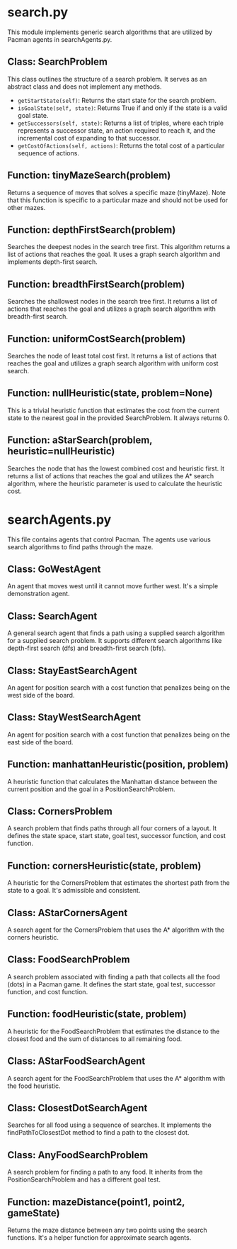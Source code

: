 <!DOCTYPE html>
<html lang="en">
<head>
<meta charset="UTF-8">
<meta name="viewport" content="width=device-width, initial-scale=1.0">
<title>Search Algorithms README</title>
</head>
<body>

<h1>search.py</h1>

<p>This module implements generic search algorithms that are utilized by Pacman agents in searchAgents.py.</p>

<h2>Class: SearchProblem</h2>

<p>This class outlines the structure of a search problem. It serves as an abstract class and does not implement any methods.</p>

<ul>
  <li><code>getStartState(self)</code>: Returns the start state for the search problem.</li>
  <li><code>isGoalState(self, state)</code>: Returns True if and only if the state is a valid goal state.</li>
  <li><code>getSuccessors(self, state)</code>: Returns a list of triples, where each triple represents a successor state, an action required to reach it, and the incremental cost of expanding to that successor.</li>
  <li><code>getCostOfActions(self, actions)</code>: Returns the total cost of a particular sequence of actions.</li>
</ul>

<h2>Function: tinyMazeSearch(problem)</h2>

<p>Returns a sequence of moves that solves a specific maze (tinyMaze). Note that this function is specific to a particular maze and should not be used for other mazes.</p>

<h2>Function: depthFirstSearch(problem)</h2>

<p>Searches the deepest nodes in the search tree first. This algorithm returns a list of actions that reaches the goal. It uses a graph search algorithm and implements depth-first search.</p>

<h2>Function: breadthFirstSearch(problem)</h2>

<p>Searches the shallowest nodes in the search tree first. It returns a list of actions that reaches the goal and utilizes a graph search algorithm with breadth-first search.</p>

<h2>Function: uniformCostSearch(problem)</h2>

<p>Searches the node of least total cost first. It returns a list of actions that reaches the goal and utilizes a graph search algorithm with uniform cost search.</p>

<h2>Function: nullHeuristic(state, problem=None)</h2>

<p>This is a trivial heuristic function that estimates the cost from the current state to the nearest goal in the provided SearchProblem. It always returns 0.</p>

<h2>Function: aStarSearch(problem, heuristic=nullHeuristic)</h2>

<p>Searches the node that has the lowest combined cost and heuristic first. It returns a list of actions that reaches the goal and utilizes the A* search algorithm, where the heuristic parameter is used to calculate the heuristic cost.</p>

<h1>searchAgents.py</h1>

<p>This file contains agents that control Pacman. The agents use various search algorithms to find paths through the maze.</p>

<h2>Class: GoWestAgent</h2>

<p>An agent that moves west until it cannot move further west. It's a simple demonstration agent.</p>

<h2>Class: SearchAgent</h2>

<p>A general search agent that finds a path using a supplied search algorithm for a supplied search problem. It supports different search algorithms like depth-first search (dfs) and breadth-first search (bfs).</p>

<h2>Class: StayEastSearchAgent</h2>

<p>An agent for position search with a cost function that penalizes being on the west side of the board.</p>

<h2>Class: StayWestSearchAgent</h2>

<p>An agent for position search with a cost function that penalizes being on the east side of the board.</p>

<h2>Function: manhattanHeuristic(position, problem)</h2>

<p>A heuristic function that calculates the Manhattan distance between the current position and the goal in a PositionSearchProblem.</p>

<h2>Class: CornersProblem</h2>

<p>A search problem that finds paths through all four corners of a layout. It defines the state space, start state, goal test, successor function, and cost function.</p>

<h2>Function: cornersHeuristic(state, problem)</h2>

<p>A heuristic for the CornersProblem that estimates the shortest path from the state to a goal. It's admissible and consistent.</p>

<h2>Class: AStarCornersAgent</h2>

<p>A search agent for the CornersProblem that uses the A* algorithm with the corners heuristic.</p>

<h2>Class: FoodSearchProblem</h2>

<p>A search problem associated with finding a path that collects all the food (dots) in a Pacman game. It defines the start state, goal test, successor function, and cost function.</p>

<h2>Function: foodHeuristic(state, problem)</h2>

<p>A heuristic for the FoodSearchProblem that estimates the distance to the closest food and the sum of distances to all remaining food.</p>

<h2>Class: AStarFoodSearchAgent</h2>

<p>A search agent for the FoodSearchProblem that uses the A* algorithm with the food heuristic.</p>

<h2>Class: ClosestDotSearchAgent</h2>

<p>Searches for all food using a sequence of searches. It implements the findPathToClosestDot method to find a path to the closest dot.</p>

<h2>Class: AnyFoodSearchProblem</h2>

<p>A search problem for finding a path to any food. It inherits from the PositionSearchProblem and has a different goal test.</p>

<h2>Function: mazeDistance(point1, point2, gameState)</h2>

<p>Returns the maze distance between any two points using the search functions. It's a helper function for approximate search agents.</p>

</body>
</html>

